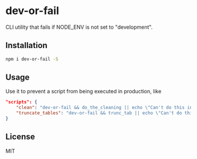 # dev-or-fail
CLI utility that fails if NODE_ENV is not set to "development".

## Installation
```bash
npm i dev-or-fail -S
```
## Usage
Use it to prevent a script from being executed in production, like
```json
"scripts": {
    "clean": "dev-or-fail && do_the_cleaning || echo \"Can't do this in production\"",
    "truncate_tables": "dev-or-fail && trunc_tab || echo \"Can't do this in production\""
}
```

## License
MIT
